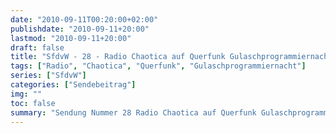 ```yaml
---
date: "2010-09-11T00:20:00+02:00"
publishdate: "2010-09-11+20:00"
lastmod: "2010-09-11+20:00"
draft: false
title: "SfdvW - 28 - Radio Chaotica auf Querfunk Gulaschprogrammiernacht8"
tags: ["Radio", "Chaotica", "Querfunk", "Gulaschprogrammiernacht"]
series: ["SfdvW"]
categories: ["Sendebeitrag"]
img: ""
toc: false
summary: "Sendung Nummer 28 Radio Chaotica auf Querfunk Gulaschprogrammiernacht8"
---
```


<div id="example"></div>
<script src="https://cdn.podlove.org/web-player/embed.js"></script>

<script>
  podlovePlayer('#example', '/blog/sfdvw28.json');
</script>
